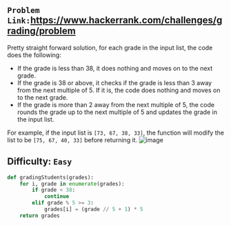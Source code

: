 ## `Problem Link:`https://www.hackerrank.com/challenges/grading/problem
Pretty straight forward solution, for each grade in the input list, the code does the following:
- If the grade is less than 38, it does nothing and moves on to the next grade.
- If the grade is 38 or above, it checks if the grade is less than 3 away from the next multiple of 5. If it is, the code does nothing and moves on to the next grade.
- If the grade is more than 2 away from the next multiple of 5, the code rounds the grade up to the next multiple of 5 and updates the grade in the input list.

For example, if the input list is `[73, 67, 38, 33]`, the function will modify the list to be `[75, 67, 40, 33]` before returning it.
![image](https://user-images.githubusercontent.com/64557487/211226061-fc022e16-63ab-40d2-a0ca-8f9c0db81d74.png)


## Difficulty: `Easy`

```python
def gradingStudents(grades):
    for i, grade in enumerate(grades):
        if grade < 38:
            continue
        elif grade % 5 >= 3:
            grades[i] = (grade // 5 + 1) * 5
    return grades
```
